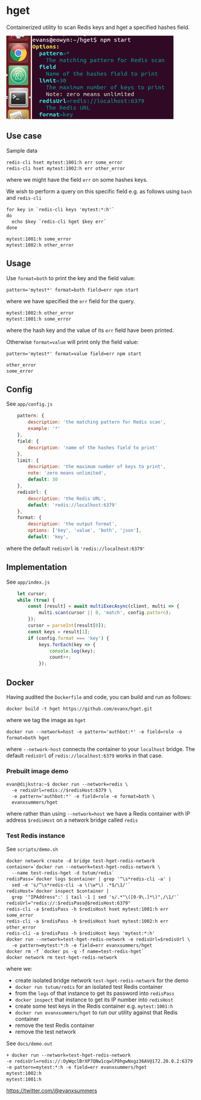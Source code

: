 # hget

Containerized utility to scan Redis keys and hget a specified hashes field.

<img src='https://raw.githubusercontent.com/evanx/hget/master/docs/readme/images/options.png'>


## Use case

Sample data
```
redis-cli hset mytest:1001:h err some_error
redis-cli hset mytest:1002:h err other_error
```
where we might have the field `err` on some hashes keys.

We wish to perform a query on this specific field e.g. as follows using `bash` and `redis-cli`
```
for key in `redis-cli keys 'mytest:*:h'`
do
  echo $key `redis-cli hget $key err`
done
```
```
mytest:1001:h some_error
mytest:1002:h other_error
```

## Usage

Use `format=both` to print the key and the field value:
```
pattern='mytest*' format=both field=err npm start
```
where we have specified the `err` field for the query.
```
mytest:1002:h other_error
mytest:1001:h some_error
```
where the hash key and the value of its `err` field have been printed.

Otherwise `format=value` will print only the field value:
```
pattern='mytest*' format=value field=err npm start
```
```
other_error
some_error
```

## Config

See `app/config.js`
```javascript
    pattern: {
        description: 'the matching pattern for Redis scan',
        example: '*'
    },
    field: {
        description: 'name of the hashes field to print'
    },
    limit: {
        description: 'the maximum number of keys to print',
        note: 'zero means unlimited',
        default: 30
    },
    redisUrl: {
        description: 'the Redis URL',
        default: 'redis://localhost:6379'
    },
    format: {
        description: 'the output format',
        options: ['key', 'value', 'both', 'json'],
        default: 'key',
```
where the default `redisUrl` is `'redis://localhost:6379'`

## Implementation

See `app/index.js`
```javascript
    let cursor;
    while (true) {
        const [result] = await multiExecAsync(client, multi => {
            multi.scan(cursor || 0, 'match', config.pattern);
        });
        cursor = parseInt(result[0]);
        const keys = result[1];
        if (config.format === 'key') {
            keys.forEach(key => {
                console.log(key);
                count++;
            });
```

## Docker

Having audited the `Dockerfile` and code, you can build and run as follows:

```shell
docker build -t hget https://github.com/evanx/hget.git
```
where we tag the image as `hget`

```shell
docker run --network=host -e pattern='authbot:*' -e field=role -e format=both hget
```
where `--network-host` connects the container to your `localhost` bridge. The default `redisUrl` of `redis://localhost:6379` works in that case.


### Prebuilt image demo

```
evan@dijkstra:~$ docker run --network=redis \
  -e redisUrl=redis://$redisHost:6379 \
  -e pattern='authbot:*' -e field=role -e format=both \
  evanxsummers/hget
```
where rather than using `--network=host` we have a Redis container with IP address `$redisHost` on a network bridge called `redis`


### Test Redis instance

See `scripts/demo.sh`
```
docker network create -d bridge test-hget-redis-network
container=`docker run --network=test-hget-redis-network \
  --name test-redis-hget -d tutum/redis`
redisPass=`docker logs $container | grep '^\s*redis-cli -a' |
  sed -e 's/^\s*redis-cli -a \(\w*\) .*$/\1/'`
redisHost=`docker inspect $container |
  grep '"IPAddress":' | tail -1 | sed 's/.*"\([0-9\.]*\)",/\1/'`
redisUrl="redis://:$redisPass@$redisHost:6379"
redis-cli -a $redisPass -h $redisHost hset mytest:1001:h err some_error
redis-cli -a $redisPass -h $redisHost hset mytest:1002:h err other_error
redis-cli -a $redisPass -h $redisHost keys 'mytest:*:h'
docker run --network=test-hget-redis-network -e redisUrl=$redisUrl \
  -e pattern=mytest:*:h -e field=err evanxsummers/hget
docker rm -f `docker ps -q -f name=test-redis-hget`
docker network rm test-hget-redis-network
```
where we:
- create isolated bridge network `test-hget-redis-network` for the demo
- `docker run tutum/redis` for an isolated test Redis container
- from the `logs` of that instance to get its password into `redisPass`
- `docker inspect` that instance to get its IP number into `redisHost`
- create some test keys in the Redis container e.g. `mytest:1001:h`
- `docker run evanxsummers/hget` to run our utility against that Redis container
- remove the test Redis container
- remove the test network


See `docs/demo.out`
```
+ docker run --network=test-hget-redis-network
-e redisUrl=redis://:OyWqclBrXP7QNw1cqwlP8hgwNxgz36AV@172.20.0.2:6379
-e pattern=mytest:*:h -e field=err evanxsummers/hget
mytest:1002:h
mytest:1001:h
```

https://twitter.com/@evanxsummers
